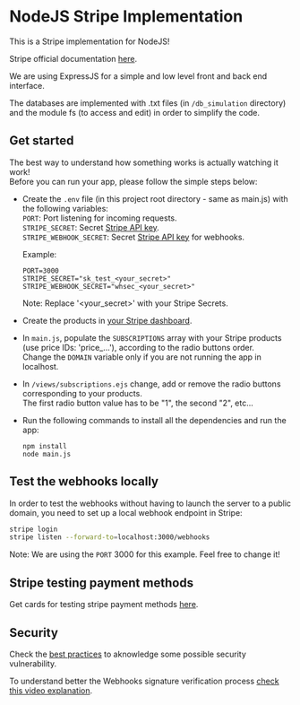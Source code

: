 # NodeJS Stripe Implementation

This is a Stripe implementation for NodeJS!

Stripe official documentation [here](https://stripe.com/docs/api).

We are using ExpressJS for a simple and low level front and back end interface.

The databases are implemented with .txt files (in ```/db_simulation``` directory) and the module fs (to access and edit) in order to simplify the code.


## Get started

The best way to understand how something works is actually watching it work!
<br>Before you can run your app, please follow the simple steps below:
- Create the `.env` file (in this project root directory - same as main.js) with the following variables:<br>
`PORT`: Port listening for incoming requests.<br>
`STRIPE_SECRET`: Secret [Stripe API key](https://dashboard.stripe.com/test/apikeys).<br>
`STRIPE_WEBHOOK_SECRET`: Secret [Stripe API key](https://dashboard.stripe.com/test/webhooks/create?endpoint_location=local) for webhooks.<p>
Example:
    ```
    PORT=3000
    STRIPE_SECRET="sk_test_<your_secret>"
    STRIPE_WEBHOOK_SECRET="whsec_<your_secret>"
    ```
    Note: Replace '<your_secret>' with your Stripe Secrets.

- Create the products in [your Stripe dashboard](https://dashboard.stripe.com/test/products?create=product&source=product_list).
- In `main.js`, populate the `SUBSCRIPTIONS` array with your Stripe products (use price IDs: 'price_...'), according to the radio buttons order.<br>
Change the `DOMAIN` variable only if you are not running the app in localhost.
- In `/views/subscriptions.ejs` change, add or remove the radio buttons corresponding to your products. <br>The first radio button value has to be "1", the second "2", etc...</br>
- Run the following commands to install all the dependencies and run the app:
    ```
    npm install
    node main.js
    ```


## Test the webhooks locally

In order to test the webhooks without having to launch the server to a public domain, you need to set up a local webhook endpoint in Stripe:
```bash
stripe login
stripe listen --forward-to=localhost:3000/webhooks
```
Note: We are using the `PORT` 3000 for this example. Feel free to change it!


## Stripe testing payment methods

Get cards for testing stripe payment methods [here](https://docs.stripe.com/testing).


## Security

Check the [best practices](https://stripe.com/docs/webhooks#best-practices) to aknowledge some possible security vulnerability.

To understand better the Webhooks signature verification process [check this video explanation](https://www.youtube.com/watch?v=WLHvHUWd2ug&t=486s).
